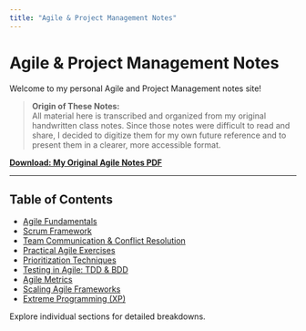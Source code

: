 ```yaml
---
title: "Agile & Project Management Notes"
---
```


# Agile & Project Management Notes

Welcome to my personal Agile and Project Management notes site!

> **Origin of These Notes:**  
> All material here is transcribed and organized from my original handwritten class notes. Since those notes were difficult to read and share, I decided to digitize them for my own future reference and to present them in a clearer, more accessible format.

**[Download: My Original Agile Notes PDF](MyAgileAndPMClassNotes_compressed.pdf)**

---

## Table of Contents

- [Agile Fundamentals](agile-fundamentals.md)
- [Scrum Framework](scrum-framework.md)
- [Team Communication & Conflict Resolution](conflict-resolution.md)
- [Practical Agile Exercises](practical-exercises.md)
- [Prioritization Techniques](prioritization-techniques.md)
- [Testing in Agile: TDD & BDD](agile-testing.md)
- [Agile Metrics](agile-metrics.md)
- [Scaling Agile Frameworks](scaling-agile.md)
- [Extreme Programming (XP)](extreme-programming.md)

Explore individual sections for detailed breakdowns.
